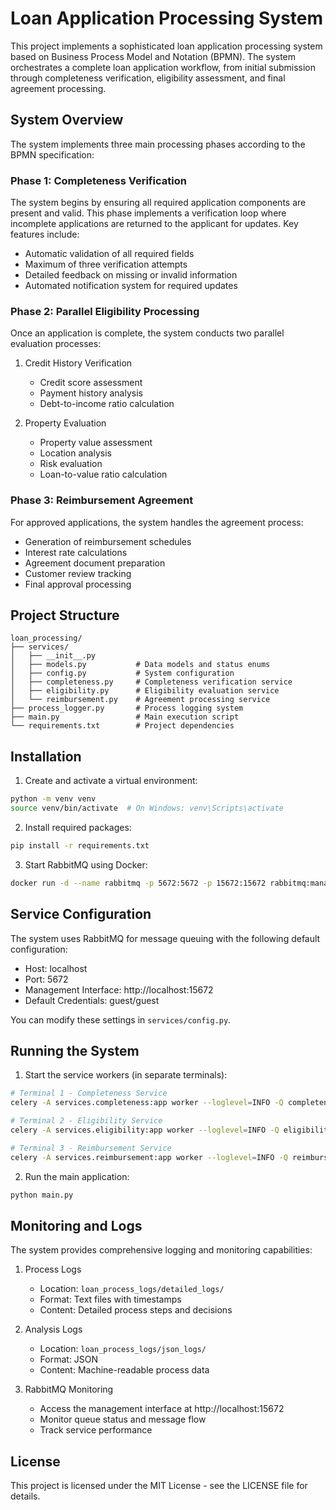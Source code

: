 # Loan Application Processing System

This project implements a sophisticated loan application processing system based on Business Process Model and Notation (BPMN). The system orchestrates a complete loan application workflow, from initial submission through completeness verification, eligibility assessment, and final agreement processing.

## System Overview

The system implements three main processing phases according to the BPMN specification:

### Phase 1: Completeness Verification
The system begins by ensuring all required application components are present and valid. This phase implements a verification loop where incomplete applications are returned to the applicant for updates. Key features include:

- Automatic validation of all required fields
- Maximum of three verification attempts
- Detailed feedback on missing or invalid information
- Automated notification system for required updates

### Phase 2: Parallel Eligibility Processing
Once an application is complete, the system conducts two parallel evaluation processes:

1. Credit History Verification
   - Credit score assessment
   - Payment history analysis
   - Debt-to-income ratio calculation

2. Property Evaluation
   - Property value assessment
   - Location analysis
   - Risk evaluation
   - Loan-to-value ratio calculation

### Phase 3: Reimbursement Agreement
For approved applications, the system handles the agreement process:

- Generation of reimbursement schedules
- Interest rate calculations
- Agreement document preparation
- Customer review tracking
- Final approval processing

## Project Structure

```
loan_processing/
├── services/
│   ├── __init__.py
│   ├── models.py           # Data models and status enums
│   ├── config.py           # System configuration
│   ├── completeness.py     # Completeness verification service
│   ├── eligibility.py      # Eligibility evaluation service
│   └── reimbursement.py    # Agreement processing service
├── process_logger.py       # Process logging system
├── main.py                 # Main execution script
└── requirements.txt        # Project dependencies
```

## Installation

1. Create and activate a virtual environment:
```bash
python -m venv venv
source venv/bin/activate  # On Windows: venv\Scripts\activate
```

2. Install required packages:
```bash
pip install -r requirements.txt
```

3. Start RabbitMQ using Docker:
```bash
docker run -d --name rabbitmq -p 5672:5672 -p 15672:15672 rabbitmq:management
```

## Service Configuration

The system uses RabbitMQ for message queuing with the following default configuration:

- Host: localhost
- Port: 5672
- Management Interface: http://localhost:15672
- Default Credentials: guest/guest

You can modify these settings in `services/config.py`.

## Running the System

1. Start the service workers (in separate terminals):
```bash
# Terminal 1 - Completeness Service
celery -A services.completeness:app worker --loglevel=INFO -Q completeness

# Terminal 2 - Eligibility Service
celery -A services.eligibility:app worker --loglevel=INFO -Q eligibility

# Terminal 3 - Reimbursement Service
celery -A services.reimbursement:app worker --loglevel=INFO -Q reimbursement
```

2. Run the main application:
```bash
python main.py
```

## Monitoring and Logs

The system provides comprehensive logging and monitoring capabilities:

1. Process Logs
   - Location: `loan_process_logs/detailed_logs/`
   - Format: Text files with timestamps
   - Content: Detailed process steps and decisions

2. Analysis Logs
   - Location: `loan_process_logs/json_logs/`
   - Format: JSON
   - Content: Machine-readable process data

3. RabbitMQ Monitoring
   - Access the management interface at http://localhost:15672
   - Monitor queue status and message flow
   - Track service performance


## License

This project is licensed under the MIT License - see the LICENSE file for details.